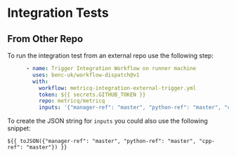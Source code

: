 # Integration Tests
## From Other Repo

To run the integration test from an external repo use the following step:

```yaml
      - name: Trigger Integration Workflow on runner machine
        uses: benc-uk/workflow-dispatch@v1
        with:
          workflow: metricq-integration-external-trigger.yml
          token: ${{ secrets.GITHUB_TOKEN }}
          repo: metricq/metricq
          inputs: '{"manager-ref": "master", "python-ref": "master", "cpp-ref": "master"}'
```

To create the JSON string for `inputs` you could also use the following snippet:

```
${{ toJSON({"manager-ref": "master", "python-ref": "master", "cpp-ref": "master"}) }}
```